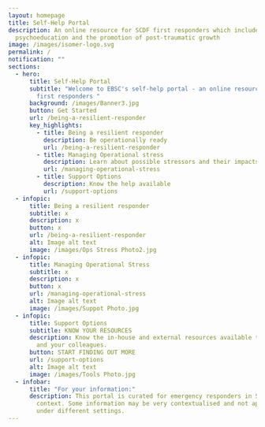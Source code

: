 ```yaml
---
layout: homepage
title: Self-Help Portal
description: An online resource for SCDF first responders which includes
  psychoeducation and the promotion of post-traumatic growth
image: /images/isomer-logo.svg
permalink: /
notification: ""
sections:
  - hero:
      title: Self-Help Portal
      subtitle: "Welcome to EBSC's self-help portal - an online resource for SCDF's
        first responders "
      background: /images/Banner3.jpg
      button: Get Started
      url: /being-a-resilient-responder
      key_highlights:
        - title: Being a resilient responder
          description: Be operationally ready
          url: /being-a-resilient-responder
        - title: Managing Operational stress
          description: Learn about possible stressors and their impacts
          url: /managing-operational-stress
        - title: Support Options
          description: Know the help available
          url: /support-options
  - infopic:
      title: Being a resilient responder
      subtitle: x
      description: x
      button: x
      url: /being-a-resilient-responder
      alt: Image alt text
      image: /images/Ops Stress Photo2.jpg
  - infopic:
      title: Managing Operational Stress
      subtitle: x
      description: x
      button: x
      url: /managing-operational-stress
      alt: Image alt text
      image: /images/Suppot Photo.jpg
  - infopic:
      title: Support Options
      subtitle: KNOW YOUR RESOURCES
      description: Know the in-house and external resources available to support you
        and your colleagues.
      button: START FINDING OUT MORE
      url: /support-options
      alt: Image alt text
      image: /images/Tools Photo.jpg
  - infobar:
      title: "For your information:"
      description: This portal is curated for emergency responders in Singapore's
        context. Some information may be very contextualised and not applicable
        under different settings.
---
```


